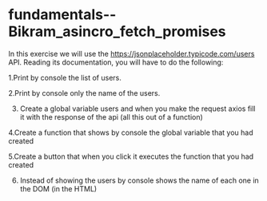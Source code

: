 # fundamentals--Bikram_asincro_fetch_promises

In this exercise we will use the https://jsonplaceholder.typicode.com/users API. Reading its documentation, you will have to do the following:

1.Print by console the list of users.

2.Print by console only the name of the users.

3. Create a global variable users and when you make the request axios fill it with the response of the api (all this out of a function)

4.Create a function that shows by console the global variable that you had created

5.Create a button that when you click it executes the function that you had created

6. Instead of showing the users by console shows the name of each one in the DOM (in the HTML)
